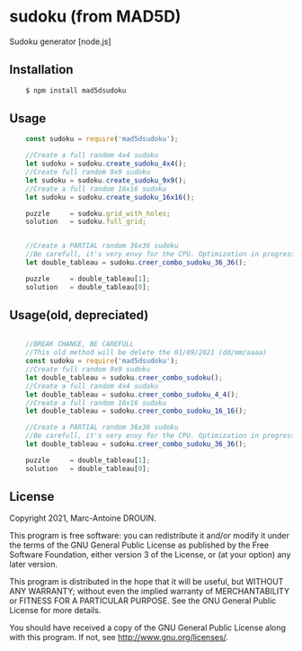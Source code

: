 
# sudoku (from MAD5D)


Sudoku generator [node.js]

## Installation

``` bash
	$ npm install mad5dsudoku
```

## Usage

``` javascript
	const sudoku = require('mad5dsudoku');

	//Create a full random 4x4 sudoku
	let sudoku = sudoku.create_sudoku_4x4();
	//Create full random 9x9 sudoku
	let sudoku = sudoku.create_sudoku_9x9();
	//Create a full random 16x16 sudoku
	let sudoku = sudoku.create_sudoku_16x16();

	puzzle     = sudoku.grid_with_holes;
	solution   = sudoku.full_grid;


	//Create a PARTIAL random 36x36 sudoku
	//Be carefull, it's very envy for the CPU. Optimization in progress.
	let double_tableau = sudoku.creer_combo_sudoku_36_36();

	puzzle     = double_tableau[1];
	solution   = double_tableau[0];
```
## Usage(old, depreciated)

``` javascript
	
	//BREAK CHANGE, BE CAREFULL
	//This old method will be delete the 01/09/2021 (dd/mm/aaaa)
	const sudoku = require('mad5dsudoku');
	//Create full random 9x9 sudoku
	let double_tableau = sudoku.creer_combo_sudoku();
	//Create a full random 4x4 sudoku
	let double_tableau = sudoku.creer_combo_sudoku_4_4();
	//Create a full random 16x16 sudoku
	let double_tableau = sudoku.creer_combo_sudoku_16_16();

	//Create a PARTIAL random 36x36 sudoku
	//Be carefull, it's very envy for the CPU. Optimization in progress.
	let double_tableau = sudoku.creer_combo_sudoku_36_36();

	puzzle     = double_tableau[1];
	solution   = double_tableau[0];
```



## License
Copyright 2021, Marc-Antoine DROUIN.

This program is free software: you can redistribute it and/or modify
it under the terms of the GNU General Public License as published by
the Free Software Foundation, either version 3 of the License, or
(at your option) any later version.

This program is distributed in the hope that it will be useful,
but WITHOUT ANY WARRANTY; without even the implied warranty of
MERCHANTABILITY or FITNESS FOR A PARTICULAR PURPOSE.  See the
GNU General Public License for more details.

You should have received a copy of the GNU General Public License
along with this program.  If not, see <http://www.gnu.org/licenses/>.

